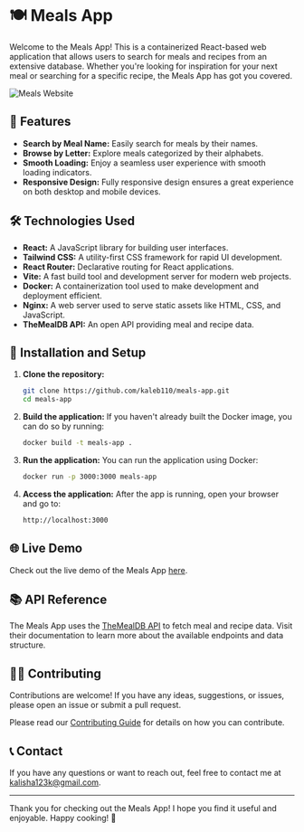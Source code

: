 # 🍽️ Meals App

Welcome to the Meals App! This is a containerized React-based web application that allows users to search for meals and recipes from an extensive database. Whether you're looking for inspiration for your next meal or searching for a specific recipe, the Meals App has got you covered.

![Meals Website](https://i.postimg.cc/7PGKbp3W/Screenshot-2024-06-25-230130.png)

## 🚀 Features

- **Search by Meal Name:** Easily search for meals by their names.
- **Browse by Letter:** Explore meals categorized by their alphabets.
- **Smooth Loading:** Enjoy a seamless user experience with smooth loading indicators.
- **Responsive Design:** Fully responsive design ensures a great experience on both desktop and mobile devices.

## 🛠️ Technologies Used

- **React:** A JavaScript library for building user interfaces.
- **Tailwind CSS:** A utility-first CSS framework for rapid UI development.
- **React Router:** Declarative routing for React applications.
- **Vite:** A fast build tool and development server for modern web projects.
- **Docker:** A containerization tool used to make development and deployment efficient.
- **Nginx:** A web server used to serve static assets like HTML, CSS, and JavaScript.
- **TheMealDB API:** An open API providing meal and recipe data.

## 🔧 Installation and Setup

1. **Clone the repository:**
    ```bash
    git clone https://github.com/kaleb110/meals-app.git
    cd meals-app
    ```

2. **Build the application:**
    If you haven't already built the Docker image, you can do so by running:
    ```bash
    docker build -t meals-app .
    ```

3. **Run the application:**
    You can run the application using Docker:
    ```bash
    docker run -p 3000:3000 meals-app
    ```

4. **Access the application:**
    After the app is running, open your browser and go to:
    ```bash
    http://localhost:3000
    ```

## 🌐 Live Demo

Check out the live demo of the Meals App [here](https://recipe-app-lb96.onrender.com/).

## 📚 API Reference

The Meals App uses the [TheMealDB API](https://www.themealdb.com/api.php) to fetch meal and recipe data. Visit their documentation to learn more about the available endpoints and data structure.

## 👩‍💻 Contributing

Contributions are welcome! If you have any ideas, suggestions, or issues, please open an issue or submit a pull request.

Please read our [Contributing Guide](CONTRIBUTING.md) for details on how you can contribute.


## 📞 Contact

If you have any questions or want to reach out, feel free to contact me at [kalisha123k@gmail.com](mailto:kalisha123k@gmail.com).

---

Thank you for checking out the Meals App! I hope you find it useful and enjoyable. Happy cooking! 🍳
